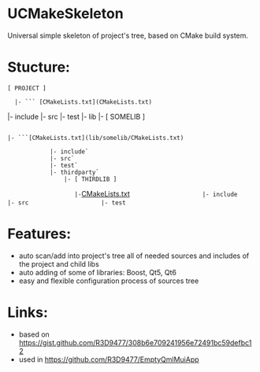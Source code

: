 # UCMakeSkeleton
Universal simple skeleton of project's tree, based on CMake build system.

# Stucture:
```
[ PROJECT ]
```
```
  |- ``` [CMakeLists.txt](CMakeLists.txt)

```
  |- include
  |- src
  |- test
  |- lib
    |- [ SOMELIB ]
```
```
    |- ```[CMakeLists.txt](lib/somelib/CMakeLists.txt)
```
            |- include`
            |- src`
            |- test`
            |- thirdparty`
                |- [ THIRDLIB ]
```
`                    |- `[CMakeLists.txt](lib/somelib/thirdparty/thirdlib/CMakeLists.txt)
`                    |- include`
`                    |- src`
`                    |- test`

# Features:
* auto scan/add into project's tree all of needed sources and includes of the project and child libs
* auto adding of some of libraries: Boost, Qt5, Qt6
* easy and flexible configuration process of sources tree

# Links:
* based on https://gist.github.com/R3D9477/308b6e709241956e72491bc59defbc12
* used in https://github.com/R3D9477/EmptyQmlMuiApp
